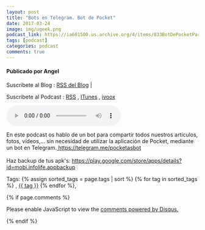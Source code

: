 ```yaml
---
layout: post
title: "Bots en Telegram. Bot de Pocket"
date: 2017-03-24
image: img/ugeek.png
podcast_link: https://ia601500.us.archive.org/4/items/033BotDePocketParaTelegram/%23033%20Bot%20de%20Pocket%20para%20Telegram.mp3
tags: [podcast]
categories: podcast
comments: true
---
```

#### Publicado por Angel

Suscribete al Blog :  [RSS del Blog](http://feeds.feedburner.com/uGeekBlog) |

Suscribete al Podcast :  [RSS](http://feeds.feedburner.com/ugeek) , [ITunes](https://itunes.apple.com/us/podcast/ugeek/id1201421866?mt=2) , [ivoox](https://www.ivoox.com/podcast-ugeek_sq_f1383493_1.html)

<audio controls>
  <source src="https://ia601500.us.archive.org/4/items/033BotDePocketParaTelegram/%23033%20Bot%20de%20Pocket%20para%20Telegram.mp3" type="audio/mpeg">
Your browser does not support the audio element.
</audio>
<!-- ---------------------------------------------------Pon aquí el audio-------------------------------------------------------- -->


En este podcast os hablo de un bot para compartir todos nuestros artículos, fotos, vídeos,... sin necesidad de utilizar la aplicación de Pocket, mediante un bot en Telegram.<a href="https://telegram.me/pocketasbot"> https://telegram.me/pocketasbot</a><br /><br />Haz backup de tus apk's: <a href="https://play.google.com/store/apps/details?id=mobi.infolife.appbackup">https://play.google.com/store/apps/details?id=mobi.infolife.appbackup</a>



<!-- TAGS Y COMENTARIOS -->

Tags: {% assign sorted_tags = page.tags | sort %} {% for tag in sorted_tags %} , <span class="tag"><a href="/search#{{ tag }}">{{ tag }}</a></span> {% endfor %},



{% if page.comments %}
<div id="disqus_thread"></div>
<script>

/**
*  RECOMMENDED CONFIGURATION VARIABLES: EDIT AND UNCOMMENT THE SECTION BELOW TO INSERT DYNAMIC VALUES FROM YOUR PLATFORM OR CMS.
*  LEARN WHY DEFINING THESE VARIABLES IS IMPORTANT: https://disqus.com/admin/universalcode/#configuration-variables*/
/*
var disqus_config = function () {
this.page.url = PAGE_URL;  // Replace PAGE_URL with your page's canonical URL variable
this.page.identifier = PAGE_IDENTIFIER; // Replace PAGE_IDENTIFIER with your page's unique identifier variable
};
*/
(function() { // DON'T EDIT BELOW THIS LINE
var d = document, s = d.createElement('script');
s.src = 'https://https-angelbcn-github-io-ugeek.disqus.com/embed.js';
s.setAttribute('data-timestamp', +new Date());
(d.head || d.body).appendChild(s);
})();
</script>
<noscript>Please enable JavaScript to view the <a href="https://disqus.com/?ref_noscript">comments powered by Disqus.</a></noscript>


{% endif %}

